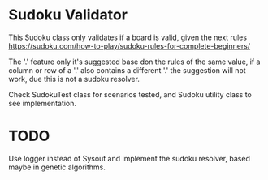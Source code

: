 # Sudoku Validator
This Sudoku class only validates if a board is valid, given the next rules https://sudoku.com/how-to-play/sudoku-rules-for-complete-beginners/

The '.' feature only it's suggested base don the rules of the same value, if a column or row of a '.' also contains a different '.' the suggestion will not work, 
due this is not a sudoku resolver.


Check SudokuTest class for scenarios tested, and Sudoku utility class to see implementation.

# TODO

Use logger instead of Sysout and implement the sudoku resolver, based maybe in genetic algorithms.

